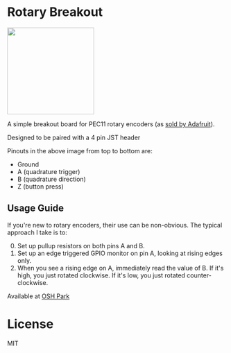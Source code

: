 # Rotary Breakout

<img src="https://644db4de3505c40a0444-327723bce298e3ff5813fb42baeefbaa.ssl.cf1.rackcdn.com/0a38596faf87c3f658f8245b33c8096c.png" width="200"/>

A simple breakout board for PEC11 rotary encoders (as [sold by Adafruit](https://www.adafruit.com/product/377)).

Designed to be paired with a 4 pin JST header

Pinouts in the above image from top to bottom are:

* Ground
* A (quadrature trigger)
* B (quadrature direction)
* Z (button press)

## Usage Guide

If you're new to rotary encoders, their use can be non-obvious. The typical approach I take is to:

0. Set up pullup resistors on both pins A and B.
1. Set up an edge triggered GPIO monitor on pin A, looking at rising edges only.
2. When you see a rising edge on A, immediately read the value of B. If it's high, you just rotated clockwise. If it's low, you just rotated counter-clockwise. 

Available at [OSH Park](https://oshpark.com/shared_projects/ICPLLnfp)

# License

MIT
